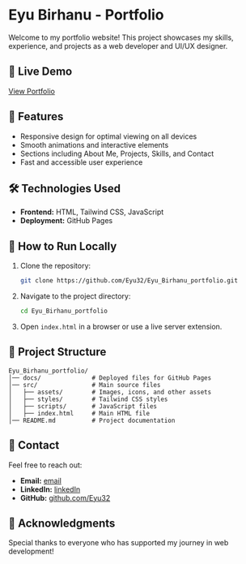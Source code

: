 # Eyu Birhanu - Portfolio

Welcome to my portfolio website! This project showcases my skills, experience, and projects as a web developer and UI/UX designer.

## 🔗 Live Demo
[View Portfolio](https://eyu32.github.io/Eyu_Birhanu_portfolio/)

## 📌 Features
- Responsive design for optimal viewing on all devices
- Smooth animations and interactive elements
- Sections including About Me, Projects, Skills, and Contact
- Fast and accessible user experience

## 🛠️ Technologies Used
- **Frontend:** HTML, Tailwind CSS, JavaScript
- **Deployment:** GitHub Pages

## 🚀 How to Run Locally
1. Clone the repository:
   ```sh
   git clone https://github.com/Eyu32/Eyu_Birhanu_portfolio.git
   ```
2. Navigate to the project directory:
   ```sh
   cd Eyu_Birhanu_portfolio
   ```
3. Open `index.html` in a browser or use a live server extension.

## 📂 Project Structure
```
Eyu_Birhanu_portfolio/
│── docs/              # Deployed files for GitHub Pages
│── src/               # Main source files
│   ├── assets/        # Images, icons, and other assets
│   ├── styles/        # Tailwind CSS styles
│   ├── scripts/       # JavaScript files
│   ├── index.html     # Main HTML file
│── README.md          # Project documentation
```

## 📧 Contact
Feel free to reach out:
- **Email:** [email](mailto:eyubirhanu01@gmail.com)
- **LinkedIn:** [linkedIn](https://www.linkedin.com/in/eyu-birhanu/)
- **GitHub:** [github.com/Eyu32](https://github.com/Eyu32)

## 🌟 Acknowledgments
Special thanks to everyone who has supported my journey in web development!
